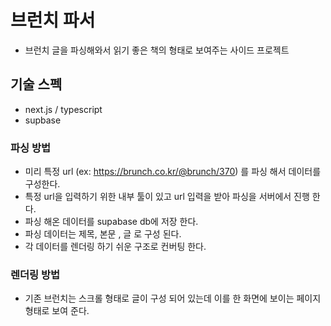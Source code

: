 # 브런치 파서
- 브런치 글을 파싱해와서 읽기 좋은 책의 형태로 보여주는 사이드 프로젝트

## 기술 스펙
- next.js / typescript
- supbase

### 파싱 방법
- 미리 특정 url (ex: https://brunch.co.kr/@brunch/370) 를 파싱 해서 데이터를 구성한다.
- 특정 url을 입력하기 위한 내부 툴이 있고 url 입력을 받아 파싱을 서버에서 진행 한다.
- 파싱 해온 데이터를 supabase db에 저장 한다.
- 파싱 데이터는 제목, 본문 , 글 로 구성 된다.
- 각 데이터를 렌더링 하기 쉬운 구조로 컨버팅 한다.

### 렌더링 방법
- 기존 브런치는 스크롤 형태로 글이 구성 되어 있는데 이를 한 화면에 보이는 페이지 형태로 보여 준다.
